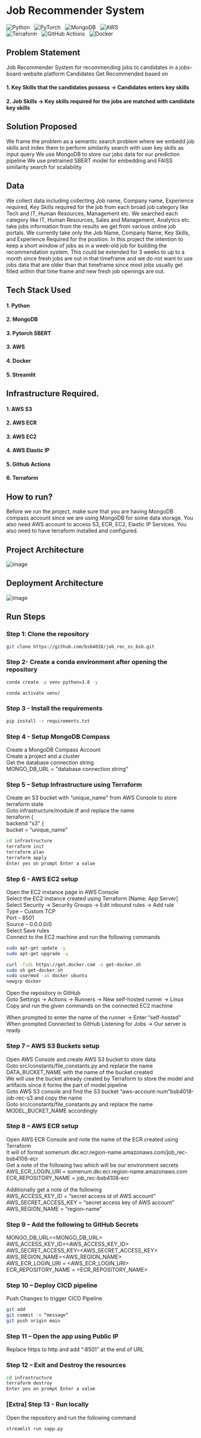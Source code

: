 # Job Recommender System

![Python](https://img.shields.io/badge/python-3670A0?style=for-the-badge&logo=python&logoColor=ffdd54) &nbsp; ![PyTorch](https://img.shields.io/badge/PyTorch-%23EE4C2C.svg?style=for-the-badge&logo=PyTorch&logoColor=white) &nbsp; ![MongoDB](https://img.shields.io/badge/MongoDB-%234ea94b.svg?style=for-the-badge&logo=mongodb&logoColor=white) &nbsp; ![AWS](https://img.shields.io/badge/AWS-%23FF9900.svg?style=for-the-badge&logo=amazon-aws&logoColor=white) &nbsp; <br> ![Terraform](https://img.shields.io/badge/terraform-%235835CC.svg?style=for-the-badge&logo=terraform&logoColor=white) &nbsp; ![GitHub Actions](https://img.shields.io/badge/github%20actions-%232671E5.svg?style=for-the-badge&logo=githubactions&logoColor=white) &nbsp; ![Docker](https://img.shields.io/badge/docker-%230db7ed.svg?style=for-the-badge&logo=docker&logoColor=white)


## Problem Statement
Job Recommender System for recommending jobs to candidates in a jobs-board-website platform
Candidates Get Recommended based on
#### 1. Key Skills that the candidates possess -> Candidates enters key skills
#### 2. Job Skills -> Key skills required for the jobs are matched with candidate key skills

## Solution Proposed
We frame the problem as a semantic search problem where we embedd job skills and index them to perform similarity search with user key skills as input query
We use MongoDB to store our jobs data for our prediction pipeline
We use pretrained SBERT model for embedding and FAISS similarity search for scalability

## Data
We collect data including collecting Job name, Company name, Experience required, Key Skills required for the job from each broad job category like Tech and IT, Human Resources, Management etc.
We searched each category like IT, Human Resources, Sales and Management, Analytics etc. take jobs information from the results we get from various online job portals. We currently take only the Job Name, Company Name, Key Skills, and Experience Required for the position. In this project the intention to keep a short window of jobs as in a week-old job for building the recommendation system.
This could be extended for 3 weeks to up to a month since fresh jobs are out in that timeframe and we do not want to use jobs data that are older than that timeframe since most jobs usually get filled within that time frame and new fresh job openings are out. 


## Tech Stack Used
#### 1. Python 
#### 2. MongoDB
#### 3. Pytorch SBERT
#### 3. AWS
#### 4. Docker 
#### 5. Streamlit


## Infrastructure Required.
#### 1. AWS S3
#### 2. AWS ECR
#### 3. AWS EC2
#### 4. AWS Elastic IP
#### 5. Github Actions
#### 6. Terraform


## How to run?
Before we run the project, make sure that you are having MongoDB compass account since we are using MongoDB for some data storage. You also need AWS account to access S3, ECR, EC2, Elastic IP Services. You also need to have terraform installed and configured.


## Project Architecture
![image](https://github.com/bsb4018/job_rec_ss_bsb/blob/main/docs/hld.png)

## Deployment Architecture
![image](https://github.com/bsb4018/job_rec_ss_bsb/blob/main/docs/deployment.png)

## Run Steps

### Step 1: Clone the repository
```bash
git clone https://github.com/bsb4018/job_rec_ss_bsb.git
```

### Step 2- Create a conda environment after opening the repository

```bash
conda create -p venv python=3.8 -y
```

```bash
conda activate venv/
```

### Step 3 - Install the requirements
```bash
pip install -r requirements.txt
```


### Step 4 - Setup MongoDB Compass

Create a MongoDB Compass Account <br>
Create a project and a cluster <br>
Get the database connection string <br>
MONGO_DB_URL = "database connection string"


### Step 5 – Setup Infrastructure using Terraform

Create an S3 bucket with “unique_name” from AWS Console to store terraform state <br>
Goto infrastructure/module.tf and replace the name <br>
terraform { <br>
   backend "s3" { <br>
    bucket = “unique_name” <br>

```bash
cd infrastructure
terraform init
terraform plan
terraform apply
Enter yes on prompt Enter a value
```

### Step 6 - AWS EC2 setup

Open the EC2 instance page in AWS Console <br>
Select the EC2 instance created using Terraform [Name: App Server] <br>
Select Security -> Security Groups -> Edit inbound rules -> Add rule <br>
Type – Custom TCP <br>
Port – 8501 <br>
Source – 0.0.0.0/0 <br>
Select Save rules <br>
Connect to the EC2 machine and run the following commands

```bash
sudo apt-get update -y
sudo apt-get upgrade -y

curl -fsSL https://get.docker.com -o get-docker.sh
sudo sh get-docker.sh
sudo usermod -aG docker ubuntu
newgrp docker
```

Open the repository in GitHub <br>
Goto Settings -> Actions -> Runners -> New self-hosted runner -> Linux <br>
Copy and run the given commands on the connected EC2 machine <br>

When prompted to enter the name of the runner -> Enter “self-hosted” <br>
When prompted Connected to GitHub Listening for Jobs -> Our server is ready 


### Step 7 – AWS S3 Buckets setup

Open AWS Console and create AWS S3 bucket to store data <br>
Goto src/constants/file_constants.py and replace the name DATA_BUCKET_NAME with the name of the bucket created <br>
We will use the bucket already created by Terraform to store the model and artifacts since it forms the part of model pipeline <br>
Goto AWS S3 console and find the S3 bucket “aws-account-num”bsb4018-job-rec-s3 and copy the name <br>
Goto src/constants/file_constants.py and replace the name MODEL_BUCKET_NAME accordingly


### Step 8 – AWS ECR setup

Open AWS ECR Console and note the name of the ECR created using Terraform <br>
It will of format somenum.dkr.ecr.region-name.amazonaws.com/job_rec-bsb4108-ecr <br>
Get a note of the following two which will be our environment secrets <br>
AWS_ECR_LOGIN_URI = somenum.dkr.ecr.region-name.amazonaws.com <br>
ECR_REPOSITORY_NAME = job_rec-bsb4108-ecr <br>

Additionally get a note of the following <br>
AWS_ACCESS_KEY_ID = “secret access id of AWS account” <br>
AWS_SECRET_ACCESS_KEY = “secret access key of AWS account” <br>
AWS_REGION_NAME = “region-name”


### Step 9 – Add the following to GitHub Secrets

MONGO_DB_URL=<MONGO_DB_URL> <br>
AWS_ACCESS_KEY_ID=<AWS_ACCESS_KEY_ID> <br>
AWS_SECRET_ACCESS_KEY=<AWS_SECRET_ACCESS_KEY> <br>
AWS_REGION_NAME=<AWS_REGION_NAME> <br>
AWS_ECR_LOGIN_URI = <AWS_ECR_LOGIN_URI> <br>
ECR_REPOSITORY_NAME = <ECR_REPOSITORY_NAME> 

### Step 10 – Deploy CICD pipeline

Push Changes to trigger CICD Pipeline
```bash
git add
git commit -m “message”
git push origin main
```

### Step 11 – Open the app using Public IP
Replace https to http and add “:8501” at the end of URL


### Step 12 – Exit and Destroy the resources

```bash
cd infrastructure
terraform destroy
Enter yes on prompt Enter a value
```

### [Extra] Step 13 - Run locally
Open the repository and run the following command
```bash
streamlit run sapp.py
```